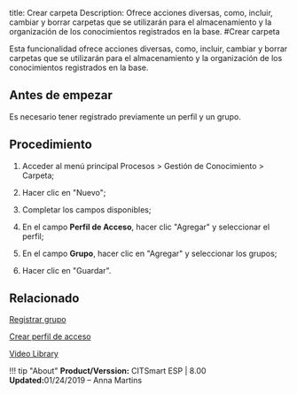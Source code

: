 title: Crear carpeta
Description: Ofrece acciones diversas, como, incluir, cambiar y borrar carpetas que se utilizarán para el almacenamiento y la organización de los conocimientos registrados en la base.
#Crear carpeta


Esta funcionalidad ofrece acciones diversas, como, incluir, cambiar y borrar
carpetas que se utilizarán para el almacenamiento y la organización de los
conocimientos registrados en la base.

Antes de empezar
--------------------

Es necesario tener registrado previamente un perfil y un grupo.

Procedimiento
-----------------

1.  Acceder al menú principal Procesos \> Gestión de Conocimiento \> Carpeta;

2.  Hacer clic en "Nuevo";

3.  Completar los campos disponibles;

4.  En el campo **Perfil de Acceso**, hacer clic "Agregar" y seleccionar el
    perfil;

5.  En el campo **Grupo**, hacer clic en "Agregar" y seleccionar los grupos;

6.  Hacer clic en "Guardar".



Relacionado
-----------

[Registrar grupo](/es-es/citsmart-esp-8/initial-settings/access-settings/user/register-groups.html)

[Crear perfil de acceso](/es-es/citsmart-esp-8/initial-settings/access-settings/profile/create-profile-access.html)


<i class='fa fa-youtube-play  fa-2x' style='color:#97ce17;vertical-align: middle;'> </i> [Video Library](https://www.youtube.com/playlist?list=PLB5qK2uzf2ROzG1nEl9sfg_Y3Hy6spefP)

!!! tip "About"
    <b>Product/Verssion:</b> CITSmart ESP | 8.00 &nbsp;&nbsp;
    <b>Updated:</b>01/24/2019 – Anna Martins 
